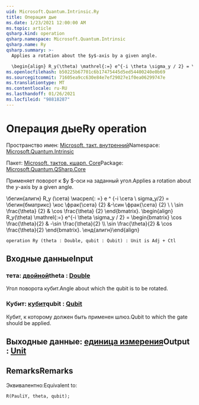 ```yaml
---
uid: Microsoft.Quantum.Intrinsic.Ry
title: Операция дые
ms.date: 1/23/2021 12:00:00 AM
ms.topic: article
qsharp.kind: operation
qsharp.namespace: Microsoft.Quantum.Intrinsic
qsharp.name: Ry
qsharp.summary: >-
  Applies a rotation about the $y$-axis by a given angle.

  \begin{align} R_y(\theta) \mathrel{:=} e^{-i \theta \sigma_y / 2} = \begin{bmatrix} \cos \frac{\theta}{2} & -\sin \frac{\theta}{2}  \\\\ \sin \frac{\theta}{2} & \cos \frac{\theta}{2} \end{bmatrix}. \end{align}
ms.openlocfilehash: b50225b67701c6b17475445d5ed54400240e0b69
ms.sourcegitcommit: 71605ea9cc630e84e7ef29027e1f0ea06299747e
ms.translationtype: MT
ms.contentlocale: ru-RU
ms.lasthandoff: 01/26/2021
ms.locfileid: "98818287"
---
```

# <a name="ry-operation"></a><span data-ttu-id="ed3d8-102">Операция дые</span><span class="sxs-lookup"><span data-stu-id="ed3d8-102">Ry operation</span></span>

<span data-ttu-id="ed3d8-103">Пространство имен: [Microsoft. такт. внутренний](xref:Microsoft.Quantum.Intrinsic)</span><span class="sxs-lookup"><span data-stu-id="ed3d8-103">Namespace: [Microsoft.Quantum.Intrinsic](xref:Microsoft.Quantum.Intrinsic)</span></span>

<span data-ttu-id="ed3d8-104">Пакет: [Microsoft. тактов. кшарп. Core](https://nuget.org/packages/Microsoft.Quantum.QSharp.Core)</span><span class="sxs-lookup"><span data-stu-id="ed3d8-104">Package: [Microsoft.Quantum.QSharp.Core](https://nuget.org/packages/Microsoft.Quantum.QSharp.Core)</span></span>


<span data-ttu-id="ed3d8-105">Применяет поворот к $y $-оси на заданный угол.</span><span class="sxs-lookup"><span data-stu-id="ed3d8-105">Applies a rotation about the $y$-axis by a given angle.</span></span>

<span data-ttu-id="ed3d8-106">\бегин{алигн} R_y (\сета) \масрел{: =} e ^ {-i \сета \ sigma_y/2} = \бегин{бматрикс} \кос \фрак{\сета} {2} &-\син \фрак{\сета} {2} \\ \\ \sin \frac{\theta} {2} & \cos \frac{\theta} {2} \end{bmatrix}.  </span><span class="sxs-lookup"><span data-stu-id="ed3d8-106">\begin{align} R_y(\theta) \mathrel{:=} e^{-i \theta \sigma_y / 2} = \begin{bmatrix} \cos \frac{\theta}{2} & -\sin \frac{\theta}{2}  \\\\ \sin \frac{\theta}{2} & \cos \frac{\theta}{2} \end{bmatrix}.</span></span>
<span data-ttu-id="ed3d8-107">\енд{алигн}</span><span class="sxs-lookup"><span data-stu-id="ed3d8-107">\end{align}</span></span>

```qsharp
operation Ry (theta : Double, qubit : Qubit) : Unit is Adj + Ctl
```


## <a name="input"></a><span data-ttu-id="ed3d8-108">Входные данные</span><span class="sxs-lookup"><span data-stu-id="ed3d8-108">Input</span></span>

### <a name="theta--double"></a><span data-ttu-id="ed3d8-109">тета: [двойной](xref:microsoft.quantum.lang-ref.double)</span><span class="sxs-lookup"><span data-stu-id="ed3d8-109">theta : [Double](xref:microsoft.quantum.lang-ref.double)</span></span>

<span data-ttu-id="ed3d8-110">Угол поворота кубит.</span><span class="sxs-lookup"><span data-stu-id="ed3d8-110">Angle about which the qubit is to be rotated.</span></span>


### <a name="qubit--qubit"></a><span data-ttu-id="ed3d8-111">Кубит: [кубит](xref:microsoft.quantum.lang-ref.qubit)</span><span class="sxs-lookup"><span data-stu-id="ed3d8-111">qubit : [Qubit](xref:microsoft.quantum.lang-ref.qubit)</span></span>

<span data-ttu-id="ed3d8-112">Кубит, к которому должен быть применен шлюз.</span><span class="sxs-lookup"><span data-stu-id="ed3d8-112">Qubit to which the gate should be applied.</span></span>



## <a name="output--unit"></a><span data-ttu-id="ed3d8-113">Выходные данные: [единица измерения](xref:microsoft.quantum.lang-ref.unit)</span><span class="sxs-lookup"><span data-stu-id="ed3d8-113">Output : [Unit](xref:microsoft.quantum.lang-ref.unit)</span></span>



## <a name="remarks"></a><span data-ttu-id="ed3d8-114">Remarks</span><span class="sxs-lookup"><span data-stu-id="ed3d8-114">Remarks</span></span>

<span data-ttu-id="ed3d8-115">Эквивалентно:</span><span class="sxs-lookup"><span data-stu-id="ed3d8-115">Equivalent to:</span></span>

```qsharp
R(PauliY, theta, qubit);
```